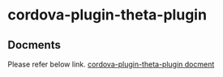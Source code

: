 # cordova-plugin-theta-plugin

## Docments

Please refer below link.
[cordova-plugin-theta-plugin docment](/packages/theta-plugin/README.md)
